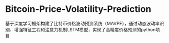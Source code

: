 # Bitcoin-Price-Volatility-Prediction
基于深度学习框架构建了比特币价格波动预测系统（MAVPF），通过动态波动率识别、增强特征工程和注意力机制LSTM模型，实现了高精度价格预测的python项目
